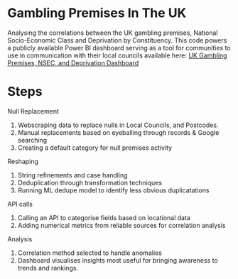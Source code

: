 # Gambling Premises In The UK
Analysing the correlations between the UK gambling premises, National Socio-Economic Class and Deprivation by Constituency. 
This code powers a publicly available Power BI dashboard serving as a tool for communities to use in communication with
their local councils available here: [UK Gambling Premises, NSEC, and Deprivation Dashboard](https://app.powerbi.com/view?r=eyJrIjoiY2ZiZTU2MTUtMjk0OS00ZDJiLWEwMGItNzZiYzg3YTYzMjI5IiwidCI6IjgyMmRkYmEwLWFkNjAtNDE2Zi1iNDRlLTEwMzdlNzRkNTI5OSJ9)

# Steps

Null Replacement
  1. Webscraping data to replace nulls in Local Councils, and Postcodes.
  2. Manual replacements based on eyeballing through records & Google searching 
  3. Creating a default category for null premises activity

Reshaping
  1. String refinements and case handling
  2. Deduplication through transformation techniques
  3. Running ML dedupe model to identify less obvious duplicatations

API calls
  1. Calling an API to categorise fields based on locational data
  2. Adding numerical metrics from reliable sources for correlation analysis

Analysis
  1. Correlation method selected to handle anomalies 
  2. Dashboard visualises insights most useful for bringing awareness to trends and rankings.  
  
  
